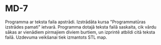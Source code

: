 # MD-7 
Programma ar teksta faila apstrādi. Izstrādāta kursa "Programmatūras izstrādes pamati" ietvarā. Programma dotajā teksta failā saskaita, cik vārdu sākas ar vienādiem pirmajiem diviem burtiem, un izprintē atbildi citā teksta failā. Uzdevuma veikšanai tiek izmantots STL map.
